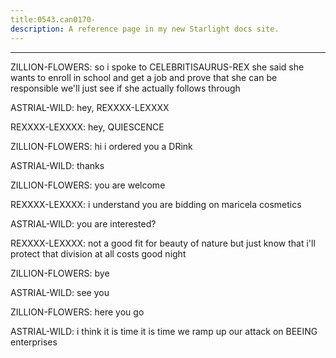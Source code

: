 ```yaml
---
title:0543.can0170-
description: A reference page in my new Starlight docs site.
---
```

----- 
ZILLION-FLOWERS: so i spoke to CELEBRITISAURUS-REX
 she said she wants to enroll in school and get a 
job and prove that she can be responsible
 we'll just see if she actually 
follows through
 
ASTRIAL-WILD: hey, REXXXX-LEXXXX
 
REXXXX-LEXXXX: hey, QUIESCENCE
 
ZILLION-FLOWERS: hi
 i ordered you a DRink
 
ASTRIAL-WILD: thanks
 
ZILLION-FLOWERS: you are welcome
 
REXXXX-LEXXXX: i understand you are bidding on maricela cosmetics
 
ASTRIAL-WILD: you are interested? 
 
REXXXX-LEXXXX: not a good fit for beauty of nature
 but just know that i'll protect 
that division at all costs
 good night
 
ZILLION-FLOWERS: bye
 
ASTRIAL-WILD: see you
 
ZILLION-FLOWERS: here you go
 
ASTRIAL-WILD: i think it is time
 it is time we ramp up our attack on BEEING 
enterprises
 
